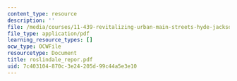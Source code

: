 ```yaml
---
content_type: resource
description: ''
file: /media/courses/11-439-revitalizing-urban-main-streets-hyde-jackson-square-roslindale-square-boston-spring-2005/7c403104870c3e24205d99c44a5e3e10_roslindale_repor.pdf
file_type: application/pdf
learning_resource_types: []
ocw_type: OCWFile
resourcetype: Document
title: roslindale_repor.pdf
uid: 7c403104-870c-3e24-205d-99c44a5e3e10
---
```

